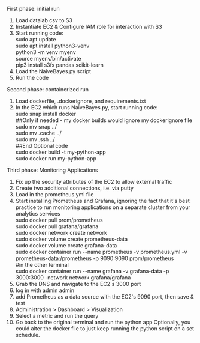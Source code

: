 First phase: initial run 
1. Load datalab csv to S3
2. Instantiate EC2 & Configure IAM role for interaction with S3
3. Start running code:  
   sudo apt update  
   sudo apt install python3-venv  
   python3 -m venv myenv  
   source myenv/bin/activate  
   pip3 install s3fs pandas scikit-learn  
4. Load the NaiveBayes.py script
5. Run the code

Second phase: containerized run
1. Load dockerfile, .dockerignore, and requirements.txt
2. In the EC2 which runs NaiveBayes.py, start running code:  
   sudo snap install docker  
   ##Only if needed - my docker builds would ignore my dockerignore file  
   sudo mv snap ../  
   sudo mv .cache ../  
   sudo mv .ssh ../  
   ##End Optional code  
   sudo docker build -t my-python-app  
   sudo docker run my-python-app  

Third phase: Monitoring Applications
1. Fix up the security attributes of the EC2 to allow external traffic
2. Create two additional connections, i.e. via putty
3. Load in the prometheus.yml file
4. Start installing Prometheus and Grafana, ignoring the fact that it's best practice to run monitoring applications on a separate cluster from your analytics services  
   sudo docker pull prom/prometheus  
   sudo docker pull grafana/grafana  
   sudo docker network create network  
   sudo docker volume create prometheus-data  
   sudo docker volume create grafana-data  
   sudo docker container run --name prometheus -v prometheus.yml -v prometheus-data:/prometheus -p 9090:9090 prom/prometheus  
   #in the other terminal  
   sudo docker container run --name grafana -v grafana-data -p 3000:3000 -network network grafana/grafana  
5. Grab the DNS and navigate to the EC2's 3000 port
6. log in with admin admin
7. add Prometheus as a data source with the EC2's 9090 port, then save & test
8. Administration > Dashboard > Visualization
9. Select a metric and run the query
10. Go back to the original terminal and run the python app
    Optionally, you could alter the docker file to just keep running the python script on a set schedule.
